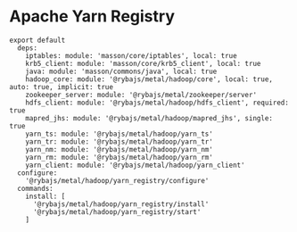 
# Apache Yarn Registry

    export default
      deps:
        iptables: module: 'masson/core/iptables', local: true
        krb5_client: module: 'masson/core/krb5_client', local: true
        java: module: 'masson/commons/java', local: true
        hadoop_core: module: '@rybajs/metal/hadoop/core', local: true, auto: true, implicit: true
        zookeeper_server: module: '@rybajs/metal/zookeeper/server'
        hdfs_client: module: '@rybajs/metal/hadoop/hdfs_client', required: true
        mapred_jhs: module: '@rybajs/metal/hadoop/mapred_jhs', single: true
        yarn_ts: module: '@rybajs/metal/hadoop/yarn_ts'
        yarn_tr: module: '@rybajs/metal/hadoop/yarn_tr'
        yarn_nm: module: '@rybajs/metal/hadoop/yarn_nm'
        yarn_rm: module: '@rybajs/metal/hadoop/yarn_rm'
        yarn_client: module: '@rybajs/metal/hadoop/yarn_client'
      configure:
        '@rybajs/metal/hadoop/yarn_registry/configure'
      commands:
        install: [
          '@rybajs/metal/hadoop/yarn_registry/install'
          '@rybajs/metal/hadoop/yarn_registry/start'
        ]
